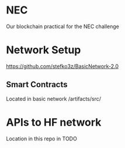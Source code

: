 # NEC
Our blockchain practical for the NEC challenge


# Network Setup
https://github.com/stefko3z/BasicNetwork-2.0

## Smart Contracts
Located in basic network /artifacts/src/

# APIs to HF network
Location in this repo in TODO
